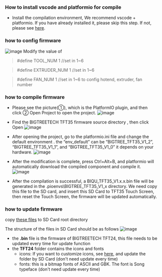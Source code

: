 ### How to install vscode and platformio for compile
- Install the compilation environment, We recommend vscode + platformio. If you have already installed it, please skip this step.  If not, please see [here](https://github.com/bigtreetech/Document/blob/master/How%20to%20install%20VScode+Platformio.md).
### how to config firmware
![image](https://user-images.githubusercontent.com/25599056/61276962-b229a800-a7e3-11e9-83fe-ec5e944f1463.png)
Modify the value of
> #define TOOL_NUM     1    //set in 1~6

> #define EXTRUDER_NUM 1    //set in 1~6

> #define FAN_NUM      1    //set in 1~6
to config hotend, extruder, fan number
### how to compile firmware

- Please see the picture(①), which is the PlatformIO plugin, and then click ② Open Project to open the project.
![image](https://user-images.githubusercontent.com/25599056/56637513-6b258e00-669e-11e9-9fad-d0571e57499e.png)
 
- Find the BIGTREETECH TFT35 firmware source directory , then click Open
![image](https://user-images.githubusercontent.com/25599056/56637532-77115000-669e-11e9-809b-f6bc25412f75.png)

- After opening the project, go to the platformio.ini file and change the default environment .
the “env_default” can be “BIGTREE_TFT35_V1_2”, “BIGTREE_TFT35_V1_1”, and “BIGTREE_TFT35_V1_0”
it depends on your hardware.
![image](https://user-images.githubusercontent.com/25599056/56637542-7d073100-669e-11e9-9e9e-1efa6b73be5d.png)

- After the modification is complete, press Ctrl+Alt+B, and platformio will automatically download the compiled component and compile it.
![image](https://user-images.githubusercontent.com/25599056/56637550-809ab800-669e-11e9-99d3-6b502e294688.png)
 
- After the compilation is successful, a BIQU_TFT35_V1.x.x.bin file will be generated in the .pioenvs\BIGTREE_TFT35_V1_x directory. We need copy this file to the SD card, and insert this SD Card to TFT35 Touch Screen, then reset the Touch Screen,  the firmware will be updated automatically.

### how to update firmware
copy [these files](https://github.com/bigtreetech/BIGTREETECH-TouchScreenFirmware/tree/master/Copy%20to%20SD%20Card%20root%20directory%20to%20update) to SD Card root directory

The structure of the files in SD Card should be as follows
![image](https://user-images.githubusercontent.com/25599056/61274462-75a77d80-a7de-11e9-8e86-04d3d2abfb4d.png)

- the **.bin** file is the firmware of BIGTREETECH TFT24, this file needs to be updated every time for update function
- the **TFT24** folder contains the icons and fonts
  - icons: If you want to customize icons, see [here](https://github.com/bigtreetech/BIGTREETECH-TFT35-V1.2/blob/master/TFT%2035%20screen%20customize.pdf), and update the folder by SD Card (don't need update every time)
  - fonts: this is a bitmap fonts of ASCII and GBK. The font is Song typeface (don't need update every time)
